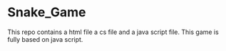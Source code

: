 # Snake_Game
This repo contains a html file a cs file and a java script file. This game is fully based on java script. 

